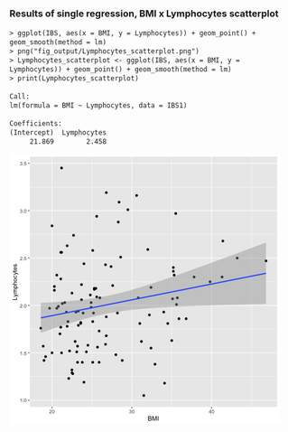 ### Results of single regression, BMI x Lymphocytes scatterplot
```
> ggplot(IBS, aes(x = BMI, y = Lymphocytes)) + geom_point() + geom_smooth(method = lm) 
> png("fig_output/Lymphocytes_scatterplot.png")
> Lymphocytes_scatterplot <- ggplot(IBS, aes(x = BMI, y = Lymphocytes)) + geom_point() + geom_smooth(method = lm) 
> print(Lymphocytes_scatterplot)

Call:
lm(formula = BMI ~ Lymphocytes, data = IBS1)

Coefficients:
(Intercept)  Lymphocytes  
     21.869        2.458 

```

![](/fig_output/Lymphocytes_scatterplot.png)